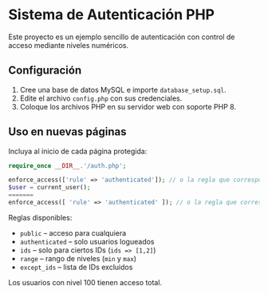# Sistema de Autenticación PHP

Este proyecto es un ejemplo sencillo de autenticación con control de acceso mediante niveles numéricos.

## Configuración

1. Cree una base de datos MySQL e importe `database_setup.sql`.
2. Edite el archivo `config.php` con sus credenciales.
3. Coloque los archivos PHP en su servidor web con soporte PHP 8.

## Uso en nuevas páginas

Incluya al inicio de cada página protegida:

```php
require_once __DIR__.'/auth.php';

enforce_access(['rule' => 'authenticated']); // o la regla que corresponda
$user = current_user();
=======
enforce_access([ 'rule' => 'authenticated' ]); // o la regla que corresponda

```

Reglas disponibles:

- `public` – acceso para cualquiera
- `authenticated` – solo usuarios logueados
- `ids` – solo para ciertos IDs (`ids => [1,2]`)
- `range` – rango de niveles (`min` y `max`)
- `except_ids` – lista de IDs excluidos

Los usuarios con nivel 100 tienen acceso total.
